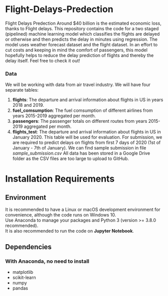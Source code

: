 # Flight-Delays-Predection
Flight Delays Predection
Around $40 billion is the estimated economic loss, thanks to Flight delays. This repository contains the code for a two staged (pipelined) machine learning model which classifies the flights are delayed or otherwise and then predicts the delay in minutes using regression. The model uses weather forecast dataset and the flight dataset.
In an effort to cut costs and keeping in mind the comfort of passengers, this model hopefully helps to reduce the delay prediction of flights and thereby the delay itself. Feel free to check it out!
### Data
We will be working with data from air travel industry. We will have four separate tables:
1. **flights**: The departure and arrival information about flights in US in years 2018 and 2019.
2. **fuel_comsumption**: The fuel comsumption of different airlines from years 2015-2019 aggregated per month.
3. **passengers**: The passenger totals on different routes from years 2015-2019 aggregated per month.
5. **flights_test**: The departure and arrival information about flights in US in January 2020. This table will be used for evaluation. For submission, we are required to predict delays on flights from first 7 days of 2020 (1st of January - 7th of January). We can find sample submission in file _sample_submission.csv_
All data has been stored in a Google Drive folder as the CSV files are too large to upload to GitHub.
# Installation Requirements
## Environment
It is recommended to have a Linux or macOS development environment for convenience, although the code runs on Windows 10. <br>
Use Anaconda to manage your packages and Python 3 (version >= 3.8.0 recommended). <br>
It is also recommended to run the code on <strong>Jupyter Notebook</strong>.

## Dependencies
### With Anaconda, no need to install
- matplotlib
- scikit-learn
- numpy
- pandas
